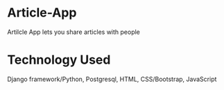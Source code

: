 # Article-App
Artilcle App lets you share articles with people
# Technology Used
Django framework/Python, Postgresql, HTML, CSS/Bootstrap, JavaScript
